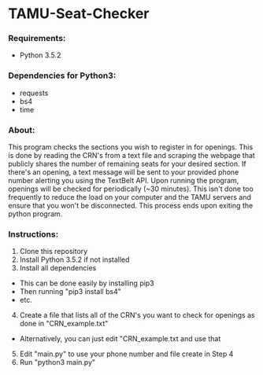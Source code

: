 # TAMU-Seat-Checker  
### Requirements:  
* Python 3.5.2

### Dependencies for Python3:
* requests  
* bs4 
* time

### About:
This program checks the sections you wish to register in for openings. This is done by reading the CRN's from a text file and scraping the webpage that publicly shares the number of remaining seats for your desired section. If there's an opening, a text message will be sent to your provided phone number alerting you using the TextBelt API. Upon running the program, openings will be checked for periodically (~30 minutes). This isn't done too frequently to reduce the load on your computer and the TAMU servers and ensure that you won't be disconnected. This process ends upon exiting the python program. 

### Instructions:
1. Clone this repository
2. Install Python 3.5.2 if not installed
3. Install all dependencies
  * This can be done easily by installing pip3
  * Then running "pip3 install bs4"
  * etc.
4. Create a file that lists all of the CRN's you want to check for openings as done in "CRN_example.txt"
  * Alternatively, you can just edit "CRN_example.txt and use that
5. Edit "main.py" to use your phone number and file create in Step 4
6. Run "python3  main.py"
